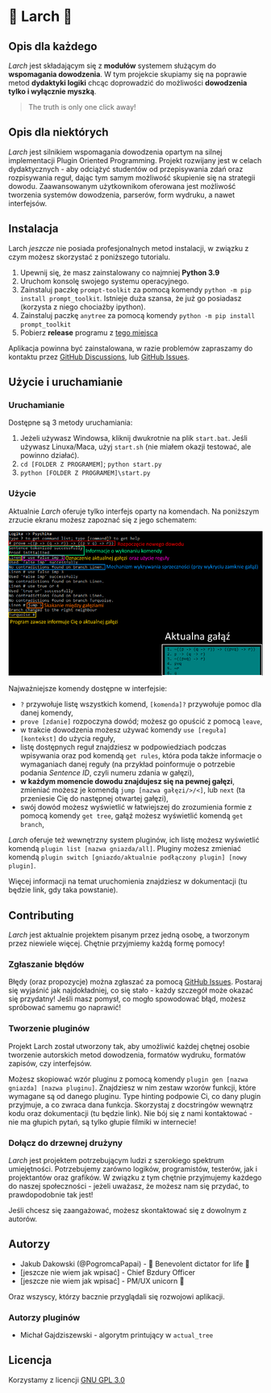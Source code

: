 # :leaves: Larch :leaves:

## Opis dla każdego

*Larch* jest składającym się z **modułów** systemem służącym do **wspomagania dowodzenia**. W tym projekcie skupiamy się na poprawie metod **dydaktyki logiki** chcąc doprowadzić do możliwości **dowodzenia tylko i wyłącznie myszką**.

> The truth is only one click away!

## Opis dla niektórych

*Larch* jest silnikiem wspomagania dowodzenia opartym na silnej implementacji Plugin Oriented Programming. Projekt rozwijany jest w celach dydaktycznych - aby odciążyć studentów od przepisywania zdań oraz rozpisywania reguł, dając tym samym możliwość skupienie się na strategii dowodu. Zaawansowanym użytkownikom oferowana jest możliwość tworzenia systemów dowodzenia, parserów, form wydruku, a nawet interfejsów.

## Instalacja

Larch *jeszcze* nie posiada profesjonalnych metod instalacji, w związku z czym możesz skorzystać z poniższego tutorialu.

1. Upewnij się, że masz zainstalowany co najmniej **Python 3.9**
2. Uruchom konsolę swojego systemu operacyjnego.
3. Zainstaluj paczkę `prompt-toolkit` za pomocą komendy `python -m pip install prompt_toolkit`. Istnieje duża szansa, że już go posiadasz (korzysta z niego chociażby ipython).
4. Zainstaluj paczkę `anytree` za pomocą komendy `python -m pip install prompt_toolkit`
5. Pobierz **release** programu z [tego miejsca](https://github.com/PogromcaPapai/Larch/releases)

Aplikacja powinna być zainstalowana, w razie problemów zapraszamy do kontaktu przez [GitHub Discussions](https://github.com/PogromcaPapai/Larch/discussions), lub [GitHub Issues](https://github.com/PogromcaPapai/Larch/issues).

## Użycie i uruchamianie

### Uruchamianie

Dostępne są 3 metody uruchamiania:

1. Jeżeli używasz Windowsa, kliknij dwukrotnie na plik `start.bat`. Jeśli używasz Linuxa/Maca, użyj `start.sh` (nie miałem okazji testować, ale powinno działać).
2. `cd [FOLDER Z PROGRAMEM]`; `python start.py`
3. `python [FOLDER Z PROGRAMEM]\start.py`

### Użycie

Aktualnie *Larch* oferuje tylko interfejs oparty na komendach. Na poniższym zrzucie ekranu możesz zapoznać się z jego schematem:

![Zrzut ekranu z interfejsem](media/CLI_image.png)

Najważniejsze komendy dostępne w interfejsie:

- `?` przywołuje listę wszystkich komend, `[komenda]?` przywołuje pomoc dla danej komendy,
- `prove [zdanie]` rozpoczyna dowód; możesz go opuścić z pomocą `leave`,
- w trakcie dowodzenia możesz używać komendy `use [reguła] [kontekst]` do użycia reguły,
- listę dostępnych reguł znajdziesz w podpowiedziach podczas wpisywania oraz pod komendą `get rules`, która poda także informacje o wymaganiach danej reguły (na przykład poinformuje o potrzebie podania *Sentence ID*, czyli numeru zdania w gałęzi),
- **w każdym momencie dowodu znajdujesz się na pewnej gałęzi**, zmieniać możesz je komendą `jump [nazwa gałęzi/>/<]`, lub `next` (ta przeniesie Cię do następnej otwartej gałęzi),
- swój dowód możesz wyświetlić w łatwiejszej do zrozumienia formie z pomocą komendy `get tree`, gałąź możesz wyświetlić komendą `get branch`,

*Larch* oferuje też wewnętrzny system pluginów, ich listę możesz wyświetlić komendą `plugin list [nazwa gniazda/all]`. Pluginy możesz zmieniać komendą `plugin switch [gniazdo/aktualnie podłączony plugin] [nowy plugin]`.

Więcej informacji na temat uruchomienia znajdziesz w dokumentacji (tu będzie link, gdy taka powstanie).

## Contributing

*Larch* jest aktualnie projektem pisanym przez jedną osobę, a tworzonym przez niewiele więcej. Chętnie przyjmiemy każdą formę pomocy!

### Zgłaszanie błędów

Błędy (oraz propozycje) można zgłaszać za pomocą [GitHub Issues](https://github.com/PogromcaPapai/Larch/issues/new/choose). Postaraj się wyjaśnić jak najdokładniej, co się stało - każdy szczegół może okazać się przydatny! Jeśli masz pomysł, co mogło spowodować błąd, możesz spróbować samemu go naprawić!

### Tworzenie pluginów

Projekt Larch został utworzony tak, aby umożliwić każdej chętnej osobie tworzenie autorskich metod dowodzenia, formatów wydruku, formatów zapisów, czy interfejsów. 

Możesz skopiować wzór pluginu z pomocą komendy `plugin gen [nazwa gniazda] [nazwa pluginu]`. Znajdziesz w nim zestaw wzorów funkcji, które wymagane są od danego pluginu. Type hinting podpowie Ci, co dany plugin przyjmuje, a co zwraca dana funkcja. Skorzystaj z docstringów wewnątrz kodu oraz dokumentacji (tu będzie link). Nie bój się z nami kontaktować - nie ma głupich pytań, są tylko głupie filmiki w internecie!

### Dołącz do drzewnej drużyny

*Larch* jest projektem potrzebującym ludzi z szerokiego spektrum umiejętności. Potrzebujemy zarówno logików, programistów, testerów, jak i projektantów oraz grafików. W związku z tym chętnie przyjmujemy każdego do naszej społeczności - jeżeli uważasz, że możesz nam się przydać, to prawdopodobnie tak jest!

Jeśli chcesz się zaangażować, możesz skontaktować się z dowolnym z autorów.

## Autorzy

- Jakub Dakowski (@PogromcaPapai) - :crown: Benevolent dictator for life :crown:
- [jeszcze nie wiem jak wpisać] - Chief Bzdury Officer 
- [jeszcze nie wiem jak wpisać] - PM/UX unicorn :unicorn:

Oraz wszyscy, którzy bacznie przyglądali się rozwojowi aplikacji.

### Autorzy pluginów

- Michał Gajdziszewski - algorytm printujący w `actual_tree`

## Licencja

Korzystamy z licencji [GNU GPL 3.0](COPYING)